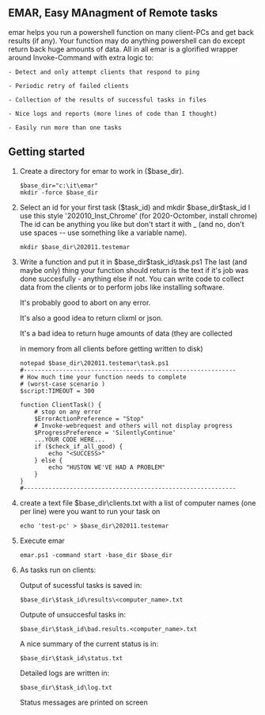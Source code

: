 EMAR, Easy MAnagment of Remote tasks
------------------------------------

emar helps you run a powershell function on many client-PCs and get back
results (if any). Your function may do anything powershell can do except
return back huge amounts of data. All in all emar is a glorified wrapper 
around Invoke-Command with extra logic to:

    - Detect and only attempt clients that respond to ping 
    
    - Periodic retry of failed clients
    
    - Collection of the results of successful tasks in files
    
    - Nice logs and reports (more lines of code than I thought)
    
    - Easily run more than one tasks

Getting started
---------------

 1) Create a directory for emar to work in ($base_dir).

        $base_dir="c:\it\emar" 
        mkdir -force $base_dir

 2) Select an id for your first task ($task_id) and mkdir $base_dir\$task_id
    I use this style '202010_Inst_Chrome' (for 2020-Octomber, install chrome)
    The id can be anything you like but don't start it with _
    (and no, don't use spaces -- use something like a variable name).
    
        mkdir $base_dir\202011.testemar

 3) Write a function and put it in $base_dir\$task_id\task.ps1
    The last (and maybe only) thing your function should return is the text 
    <SUCCESS> if it's job was done succesfully - anything else if not.
    You can write code to collect data from the clients or to perform 
    jobs like installing software.
    
    It's probably good to abort on any error.
    
    It's also a good idea to return clixml or json.
    
    It's a bad idea to return huge amounts of data (they are collected
    
    in memory from all clients before getting written to disk)

        notepad $base_dir\202011.testemar\task.ps1
        #------------------------------------------------------------
        # How much time your function needs to complete 
        # (worst-case scenario )
        $script:TIMEOUT = 300

        function ClientTask() {
            # stop on any error
            $ErrorActionPreference = "Stop" 
            # Invoke-webrequest and others will not display progress
            $ProgressPreference = 'SilentlyContinue'    
            ...YOUR CODE HERE...
            if ($check_if_all_good) {
                echo "<SUCCESS>"
            } else {
                echo "HUSTON WE'VE HAD A PROBLEM"
            }    
        }
        #------------------------------------------------------------

 4) create a text file $base_dir\clients.txt with a list of computer names 
    (one per line) were you want to run your task on
    
        echo 'test-pc' > $base_dir\202011.testemar 

 5) Execute emar

        emar.ps1 -command start -base_dir $base_dir

 6) As tasks run on clients:
 
    Output of sucessful tasks is saved in:
    
        $base_dir\$task_id\results\<computer_name>.txt
        
    Outpute of unsuccesful tasks in:
    
        $base_dir\$task_id\bad.results.<computer_name>.txt
        
    A nice summary of the current status is in:
    
        $base_dir\$task_id\status.txt
        
    Detailed logs are written in:
    
        $base_dir\$task_id\log.txt
        
    Status messages are printed on screen
